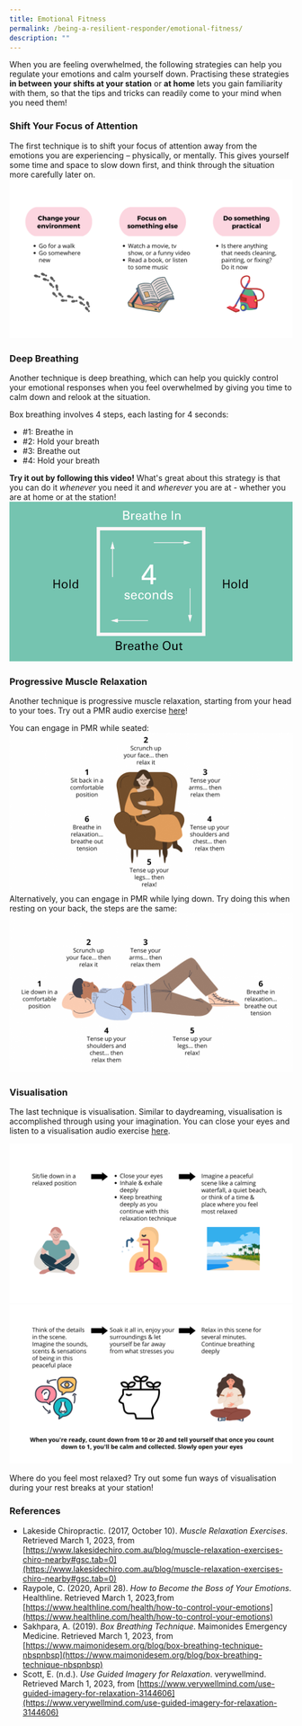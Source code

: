 ```yaml
---
title: Emotional Fitness
permalink: /being-a-resilient-responder/emotional-fitness/
description: ""
---
```

When you are feeling overwhelmed, the following strategies can help you regulate your emotions and calm yourself down. Practising these strategies **in between your shifts at your station** or **at home** lets you gain familiarity with them, so that the tips and tricks can readily come to your mind when you need them!

### Shift Your Focus of Attention
The first technique is to shift your focus of attention away from the emotions you are experiencing – physically, or mentally. This gives yourself some time and space to slow down first, and think through the situation more carefully later on.
![](/images/emotional%20fitness%201%20(larger).png)

### Deep Breathing
Another technique is deep breathing, which can help you quickly control your emotional responses when you feel overwhelmed by giving you time to calm down and relook at the situation. 

Box breathing involves 4 steps, each lasting for 4 seconds:
* #1: Breathe in 
* #2: Hold your breath 
* #3: Breathe out 
* #4: Hold your breath

**Try it out by following this video!** What's great about this strategy is that you can do it *whenever* you need it and *wherever* you are at - whether you are at home or at the station!
![](/images/box%20breathing.gif)


### Progressive Muscle Relaxation
Another technique is progressive muscle relaxation, starting from your head to your toes. Try out a PMR audio exercise [here](https://www.healthhub.sg/sites/assets/Assets/Programs/mindsg/audio/Progressive_Muscle_Relaxation.mp3)!

You can engage in PMR while seated:
![](/images/emotional%20fitness%203b.png)
Alternatively, you can engage in PMR while lying down. Try doing this when resting on your back, the steps are the same:
![](/images/emotional%20fitness%203a.png)



### Visualisation
The last technique is visualisation. Similar to daydreaming, visualisation is accomplished through using your imagination. You can close your eyes and listen to a visualisation audio exercise [here](https://www.healthhub.sg/sites/assets/Assets/Programs/mindsg/audio/Guided_Imagery.mp3).

![](/images/emotional%20fitness%204a%20(larger).png)
![](/images/emotional%20fitness%204b%20(larger).png)

Where do you feel most relaxed? Try out some fun ways of visualisation during your rest breaks at your station!

### References
* Lakeside Chiropractic. (2017, October 10). _Muscle Relaxation Exercises_. Retrieved March 1, 2023, from [https://www.lakesidechiro.com.au/blog/muscle-relaxation-exercises-chiro-nearby#gsc.tab=0](https://www.lakesidechiro.com.au/blog/muscle-relaxation-exercises-chiro-nearby#gsc.tab=0)
* Raypole, C. (2020, April 28). *How to Become the Boss of Your Emotions*. Healthline. Retrieved March 1, 2023,from [https://www.healthline.com/health/how-to-control-your-emotions](https://www.healthline.com/health/how-to-control-your-emotions)
* Sakhpara, A. (2019). _Box Breathing Technique_. Maimonides Emergency Medicine. Retrieved March 1, 2023, from [https://www.maimonidesem.org/blog/box-breathing-technique-nbspnbsp](https://www.maimonidesem.org/blog/box-breathing-technique-nbspnbsp)
* Scott, E. (n.d.).  _Use Guided Imagery for Relaxation_. verywellmind. Retrieved March 1, 2023, from [https://www.verywellmind.com/use-guided-imagery-for-relaxation-3144606](https://www.verywellmind.com/use-guided-imagery-for-relaxation-3144606)